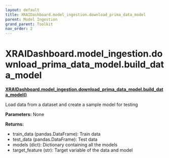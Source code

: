 ```yaml
---
layout: default
title: XRAIDashboard.model_ingestion.download_prima_data_model
parent: Model Ingestion
grand_parent: Toolkit
nav_order: 2
---
```


# XRAIDashboard.model_ingestion.download_prima_data_model.build_data_model
**[XRAIDashboard.model_ingestion.download_prima_data_model.build_data_model()](https://github.com/gaberamolete/XRAIDashboard/blob/main/model_ingestion/download_prima_data_model.py)**


Load data from a dataset and create a sample model for testing


**Parameters:**
None

**Returns:**
- train_data (pandas.DataFrame): Train data
- test_data (pandas.DataFrame): Test data
- models (dict): Dictionary containing all the models
- target_feature (str): Target variable of the data and model

